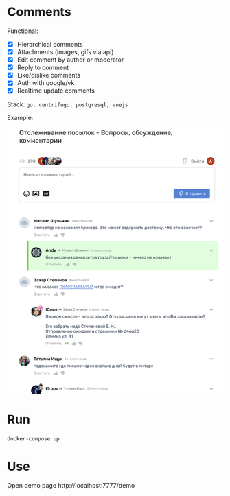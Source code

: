 # Comments

Functional:
- [x] Hierarchical comments
- [x] Attachments (images, gifs via api)
- [x] Edit comment by author or moderator
- [x] Reply to comment
- [x] Like/dislike comments
- [x] Auth with google/vk
- [x] Realtime update comments

Stack: `go, centrifugo, postgresql, vuejs`

Example: 

![example](./images/example.png)

# Run 

```bash
docker-compose up
```

# Use
Open demo page http://localhost:7777/demo 

